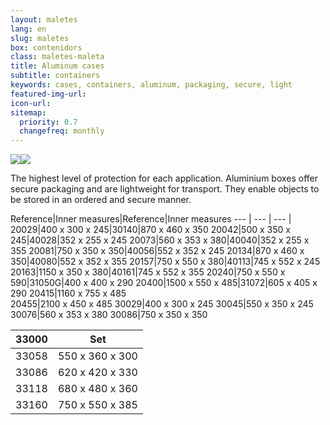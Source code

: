 ```yaml
---
layout: maletes
lang: en
slug: maletes
box: contenidors
class: maletes-maleta
title: Aluminum cases
subtitle: containers
keywords: cases, containers, aluminum, packaging, secure, light
featured-img-url:
icon-url: 
sitemap:
  priority: 0.7
  changefreq: monthly
---
```


<p class="text-center"><img src="{{ site.base_url }}/assets/img/01-thumbnail-box-fort-maletes-alumini-contenidors.jpg"><img src="{{ site.base_url }}/assets/img/02-thumbnail-box-fort-maletes-alumini-contenidors.jpg"></p>

The highest level of protection for each application. Aluminium boxes offer secure packaging and are lightweight for transport. They enable objects to be stored in an ordered and secure manner.


Reference|Inner measures|Reference|Inner measures
--- | --- | --- |
20029|400 x 300 x 245|30140|870 x 460 x 350
20042|500 x 350 x 245|40028|352 x 255 x 245
20073|560 x 353 x 380|40040|352 x 255 x 355
20081|750 x 350 x 350|40056|552 x 352 x 245
20134|870 x 460 x 350|40080|552 x 352 x 355
20157|750 x 550 x 380|40113|745 x 552 x 245
20163|1150 x 350 x 380|40161|745 x 552 x 355
20240|750 x 550 x 590|31050G|400 x 400 x 290
20400|1500 x 550 x 485|31072|605 x 405 x 290
20415|1160 x 755 x 485			
20455|2100 x 450 x 485
30029|400 x 300 x 245
30045|550 x 350 x 245
30076|560 x 353 x 380
30086|750 x 350 x 350

33000|Set
--- | ---	
33058|550 x 360 x 300
33086|620 x 420 x 330
33118|680 x 480 x 360
33160|750 x 550 x 385